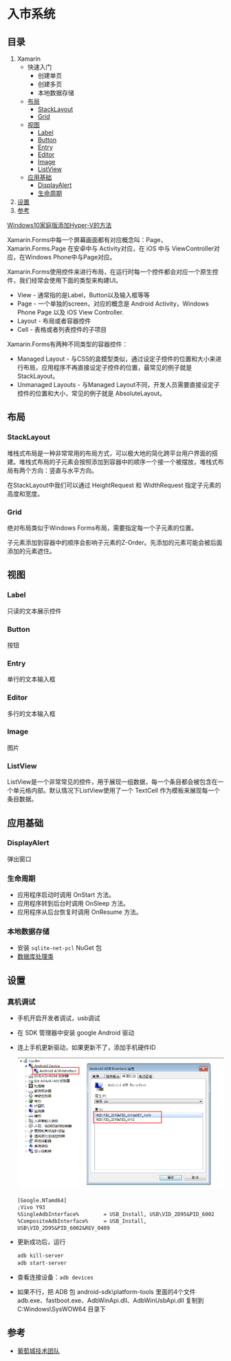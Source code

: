 # 入市系统

## 目录

1. Xamarin
   - 快速入门
     - 创建单页
     - 创建多页
     - 本地数据存储
   - [布局](#布局)
     - [StackLayout](#StackLayout)
     - [Grid](#Grid)
   - [视图](#视图)
     - [Label](#Label)
     - [Button](#Button)
     - [Entry](#Entry)
     - [Editor](#Editor)
     - [Image](#Image)
     - [ListView](#ListView)
   - [应用基础](#应用基础)
     - [DisplayAlert](#DisplayAlert)
     - [生命周期](#生命周期)
2. [设置](#设置)
3. [参考](#参考)

[Windows10家庭版添加Hyper-V的方法](https://jingyan.baidu.com/article/d7130635e5678113fcf4757f.html)

Xamarin.Forms中每一个屏幕画面都有对应概念叫：Page，Xamarin.Forms.Page 在安卓中与 Activity对应，在 iOS 中与 ViewController对应，在Windows Phone中与Page对应。

Xamarin.Forms使用控件来进行布局，在运行时每一个控件都会对应一个原生控件，我们经常会使用下面的类型来构建UI。

- View - 通常指的是Label，Button以及输入框等等
- Page - 一个单独的screen，对应的概念是 Android Activity，Windows Phone Page 以及 iOS View Controller.
- Layout - 布局或者容器控件
- Cell - 表格或者列表控件的子项目

Xamarin.Forms有两种不同类型的容器控件：

- Managed Layout - 与CSS的盒模型类似，通过设定子控件的位置和大小来进行布局，应用程序不再直接设定子控件的位置，最常见的例子就是 StackLayout。
- Unmanaged Layouts - 与Managed Layout不同，开发人员需要直接设定子控件的位置和大小，常见的例子就是 AbsoluteLayout。

## 布局

### StackLayout

堆栈式布局是一种非常常用的布局方式，可以极大地的简化跨平台用户界面的搭建。堆栈式布局的子元素会按照添加到容器中的顺序一个接一个被摆放，堆栈式布局有两个方向：竖直与水平方向。

在StackLayout中我们可以通过 HeightRequest 和 WidthRequest 指定子元素的高度和宽度。

### Grid

绝对布局类似于Windows Forms布局，需要指定每一个子元素的位置。

子元素添加到容器中的顺序会影响子元素的Z-Order。先添加的元素可能会被后面添加的元素遮住。

## 视图

### Label

只读的文本展示控件

### Button

按钮

### Entry

单行的文本输入框

### Editor

多行的文本输入框

### Image

图片

### ListView

ListView是一个非常常见的控件，用于展现一组数据，每一个条目都会被包含在一个单元格内部。默认情况下ListView使用了一个 TextCell 作为模板来展现每一个条目数据。

## 应用基础

### DisplayAlert

弹出窗口

### 生命周期

- 应用程序启动时调用 OnStart 方法。
- 应用程序转到后台时调用 OnSleep 方法。
- 应用程序从后台恢复时调用 OnResume 方法。

### 本地数据存储

- 安装 `sqlite-net-pcl` NuGet 包
- [数据库处理类](./Bow.Enter/Models/Database.cs)

## 设置

### 真机调试

- 手机开启开发者调试，usb调试
- 在 SDK 管理器中安装 google Android 驱动
- 连上手机更新驱动，如果更新不了，添加手机硬件ID

  ![x](./Resource/查看硬件ID.png)

  ```inf
  [Google.NTamd64]
  ;Vivo Y93
  %SingleAdbInterface%        = USB_Install, USB\VID_2D95&PID_6002  
  %CompositeAdbInterface%     = USB_Install, USB\VID_2D95&PID_6002&REV_0409
  ```

- 更新成功后，运行

  ```sh
  adb kill-server
  adb start-server
  ```

- 查看连接设备：`adb devices`
- 如果不行，把 ADB 包 android-sdk\platform-tools 里面的4个文件 adb.exe、fastboot.exe、AdbWinApi.dll、AdbWinUsbApi.dll 复制到 C:Windows\SysWOW64 目录下

## 参考

- [葡萄城技术团队](https://www.cnblogs.com/powertoolsteam/)

